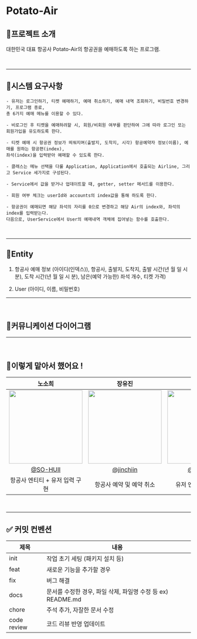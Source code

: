 # Potato-Air

## 🐬프로젝트 소개
대한민국 대표 항공사 Potato-Air의 항공권을 예매하도록 하는 프로그램.

<br/>

---

## 🐬시스템 요구사항

```
- 유저는 로그인하기, 티켓 예매하기, 예매 취소하기, 예매 내역 조회하기, 비밀번호 변경하기, 프로그램 종료, 
총 6가지 예매 메뉴를 이용할 수 있다.

- 비로그인 후 티켓을 예매하려할 시, 회원/비회원 여부를 판단하여 그에 따라 로그인 또는 회원가입을 유도하도록 한다.

- 티켓 예매 시 항공권 정보가 띄워지며(출발지, 도착지, 시각) 항공예약자 정보(이름), 예매를 원하는 항공편(index), 
좌석(index)을 입력받아 예매할 수 있도록 한다.

- 클래스는 메뉴 선택을 다룰 Application, Application에서 호출되는 Airline, 그리고 Service 세가지로 구성된다.

- Service에서 값을 받거나 업데이트할 때, getter, setter 메서드를 이용한다.

- 회원 여부 체크는 userId와 accounts의 index값을 통해 하도록 한다.

- 항공권이 예매되면 해당 좌석의 자리를 0으로 변경하고 해당 Air의 index와, 좌석의 index를 입력받는다. 
다음으로, UserService에서 User의 예매내역 객체에 집어넣는 함수를 호출한다.
```

<br/>

---

## 🐬Entity
1. 항공사 예매 정보 (아이디(인덱스)), 항공사, 출발지, 도착지, 출발 시간(년 월 일 시 분), 도착 시간(년 월 일 시 분), 남은(예약 가능한) 좌석 개수, 티켓 가격)

2. User (아이디, 이름, 비밀번호)

---

<br/>

## 🐬커뮤니케이션 다이어그램

---

<br/>

## 🐬이렇게 맡아서 했어요 !
|                                      노소희                                      |                                      장유진                                       |                                      김준열                                       |                                      이한나                                        
| :------------------------------------------------------------------------------: | :-------------------------------------------------------------------------------: | :-------------------------------------------------------------------------------: | :-------------------------------------------------------------------------------:  
| <img src="https://avatars.githubusercontent.com/u/109736890?v=4" width="200px" /> | <img src="https://velog.velcdn.com/images/nellroll/post/84b96181-c3f3-4e04-9a6d-121a23035507/image.jpg" width="200px" /> | <img src="https://avatars.githubusercontent.com/u/58796630?s=400&u=67d4699c0f3de32c3a1405b697dc349c0ec09be4&v=4" width="200px" /> | <img src="https://avatars.githubusercontent.com/u/114378724?v=4" width="200px" />
|                      [@SO-HUII](https://github.com/SO-HUII)                       |                      [@jinchiin](https://github.com/jinchiim)                       |                      [@june5228](https://github.com/june5228)                       |                      [@hanna0527](https://github.com/hanna0527)                   
|                               항공사 엔티티 + 유저 입력 구현                                 |                                 항공사 예약 및 예약 취소                        |                               유저 엔티티 + 회원가입                                 |                                 항공사 예약 및 예약 취소                        | 

<br/>

---

## ✅ 커밋 컨벤션

| 제목        | 내용                                                                             |
| ----------- | -------------------------------------------------------------------------------- |
| init        | 작업 초기 세팅 (패키지 설치 등)                                                  |
| feat        | 새로운 기능을 추가할 경우                                                        |
| fix         | 버그 해결                                                                       |
| docs        | 문서를 수정한 경우, 파일 삭제, 파일명 수정 등 ex) README.md                      |
| chore       | 주석 추가, 자잘한 문서 수정                                                      |
| code review | 코드 리뷰 반영 업데이트                                                                   |
